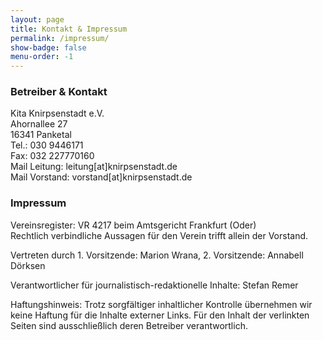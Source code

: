 ```yaml
---
layout: page
title: Kontakt & Impressum
permalink: /impressum/
show-badge: false
menu-order: -1
---
```

### Betreiber & Kontakt

Kita Knirpsenstadt e.V.\
Ahornallee 27\
16341 Panketal\
Tel.: 030 9446171\
Fax: 032 227770160\
Mail Leitung: leitung\[at]knirpsenstadt.de\
Mail Vorstand: vorstand\[at]knirpsenstadt.de  

### Impressum

Vereinsregister: VR 4217 beim Amtsgericht Frankfurt (Oder)\
Rechtlich verbindliche Aussagen für den Verein trifft allein der Vorstand.

Vertreten durch 1. Vorsitzende: Marion Wrana, 2. Vorsitzende: Annabell Dörksen

Verantwortlicher für journalistisch-redaktionelle Inhalte: Stefan Remer

Haftungshinweis:
Trotz sorgfältiger inhaltlicher Kontrolle übernehmen wir keine Haftung für die Inhalte externer Links. Für den Inhalt der verlinkten Seiten sind ausschließlich deren Betreiber verantwortlich.
